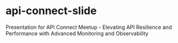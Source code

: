 # api-connect-slide
Presentation for API Connect Meetup - Elevating API Resilience and Performance with Advanced Monitoring and Observability
